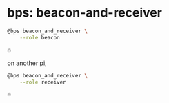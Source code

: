 # bps: beacon-and-receiver

```bash
@bps beacon_and_receiver \
    --role beacon
```

```text
🔥
```

on another pi,

```bash
@bps beacon_and_receiver \
    --role receiver
```

```text
🔥
```
